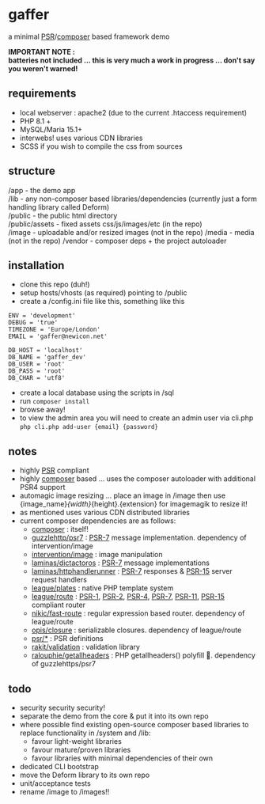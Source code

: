 # gaffer
a minimal [PSR](https://www.php-fig.org/psr/)/[composer](https://getcomposer.org/) based framework demo

__IMPORTANT NOTE :__    
__batteries not included ... this is very much a work in progress ... don't say you weren't warned!__

## requirements
- local webserver : apache2 (due to the current .htaccess requirement)
- PHP 8.1 +
- MySQL/Maria 15.1+
- interwebs! uses various CDN libraries
- SCSS if you wish to compile the css from sources

## structure
/app - the demo app   
/lib - any non-composer based libraries/dependencies (currently just a form handling library called Deform)   
/public - the public html directory   
/public/assets - fixed assets css/js/images/etc (in the repo)   
/image - uploadable and/or resized images (not in the repo)
/media - media (not in the repo)
/vendor - composer deps + the project autoloader   

## installation
- clone this repo (duh!)
- setup hosts/vhosts (as required) pointing to /public
- create a /config.ini file like this, something like this
```
ENV = 'development'
DEBUG = 'true'
TIMEZONE = 'Europe/London'
EMAIL = 'gaffer@newicon.net'

DB_HOST = 'localhost'
DB_NAME = 'gaffer_dev'
DB_USER = 'root'
DB_PASS = 'root'
DB_CHAR = 'utf8'
```
- create a local database using the scripts in /sql
- run ```composer install```
- browse away!
- to view the admin area you will need to create an admin user via cli.php
```php cli.php add-user {email} {password}```
  
## notes
- highly [PSR](https://www.php-fig.org/psr/) compliant
- highly [composer](https://getcomposer.org/) based ... uses the composer autoloader with additional PSR4 support
- automagic image resizing ... place an image in /image then use {image_name}_{width}_{height}.{extension} for imagemagik to resize it!
- as mentioned uses various CDN distributed libraries
- current composer dependencies are as follows:
  - [composer](https://github.com/composer/composer) : itself!
  - [guzzlehttp/psr7](https://github.com/guzzle/psr7) : [PSR-7](https://www.php-fig.org/psr/psr-7/) message implementation. dependency of intervention/image
  - [intervention/image](https://github.com/Intervention/image) : image manipulation
  - [laminas/dictactoros](https://github.com/laminas/laminas-diactoros) : [PSR-7](https://www.php-fig.org/psr/psr-7/) message implementations
  - [laminas/httphandlerunner](https://github.com/laminas/laminas-httphandlerrunner) : [PSR-7](https://www.php-fig.org/psr/psr-7/) responses & [PSR-15](https://www.php-fig.org/psr/psr-15/) server request handlers 
  - [league/plates](https://github.com/thephpleague/plates) : native PHP template system
  - [league/route](https://github.com/thephpleague/route) : [PSR-1](https://www.php-fig.org/psr/psr-1/), [PSR-2](https://www.php-fig.org/psr/psr-2/), [PSR-4](https://www.php-fig.org/psr/psr-4/), [PSR-7](https://www.php-fig.org/psr/psr-7/), [PSR-11](https://www.php-fig.org/psr/psr-15/), [PSR-15](https://www.php-fig.org/psr/psr-15/) compliant router
  - [nikic/fast-route](https://github.com/nikic/FastRoute) : regular expression based router. dependency of league/route
  - [opis/closure](https://github.com/opis/closure) : serializable closures. dependency of league/route
  - [psr/*](https://github.com/php-fig) : PSR definitions
  - [rakit/validation](https://github.com/rakit/validation) : validation library
  - [ralouphie/getallheaders](https://github.com/ralouphie/getallheaders) : PHP getallheaders() polyfill 🤷. dependency of guzzlehttps/psr7


## todo
- security security security!
- separate the demo from the core & put it into its own repo
- where possible find existing open-source composer based libraries to replace functionality in /system and /lib:
    - favour light-weight libraries
    - favour mature/proven libraries
    - favour libraries with minimal dependencies of their own
- dedicated CLI bootstrap
- move the Deform library to its own repo
- unit/acceptance tests
- rename /image to /images!!
